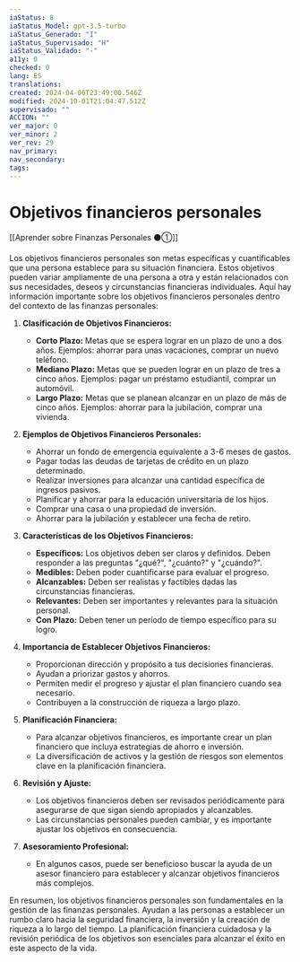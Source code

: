 ```yaml
---
iaStatus: 8
iaStatus_Model: gpt-3.5-turbo
iaStatus_Generado: "I"
iaStatus_Supervisado: "H"
iaStatus_Validado: "-"
a11y: 0
checked: 0
lang: ES
translations: 
created: 2024-04-06T23:49:00.546Z
modified: 2024-10-01T21:04:47.512Z
supervisado: ""
ACCION: ""
ver_major: 0
ver_minor: 2
ver_rev: 29
nav_primary: 
nav_secondary: 
tags:
---
```

# Objetivos financieros personales

[[Aprender sobre Finanzas Personales ⚫①]]

Los objetivos financieros personales son metas específicas y cuantificables que una persona establece para su situación financiera. Estos objetivos pueden variar ampliamente de una persona a otra y están relacionados con sus necesidades, deseos y circunstancias financieras individuales. Aquí hay información importante sobre los objetivos financieros personales dentro del contexto de las finanzas personales:

1. **Clasificación de Objetivos Financieros:**
    
    - **Corto Plazo:** Metas que se espera lograr en un plazo de uno a dos años. Ejemplos: ahorrar para unas vacaciones, comprar un nuevo teléfono.
    - **Mediano Plazo:** Metas que se pueden lograr en un plazo de tres a cinco años. Ejemplos: pagar un préstamo estudiantil, comprar un automóvil.
    - **Largo Plazo:** Metas que se planean alcanzar en un plazo de más de cinco años. Ejemplos: ahorrar para la jubilación, comprar una vivienda.
2. **Ejemplos de Objetivos Financieros Personales:**
    
    - Ahorrar un fondo de emergencia equivalente a 3-6 meses de gastos.
    - Pagar todas las deudas de tarjetas de crédito en un plazo determinado.
    - Realizar inversiones para alcanzar una cantidad específica de ingresos pasivos.
    - Planificar y ahorrar para la educación universitaria de los hijos.
    - Comprar una casa o una propiedad de inversión.
    - Ahorrar para la jubilación y establecer una fecha de retiro.
3. **Características de los Objetivos Financieros:**
    
    - **Específicos:** Los objetivos deben ser claros y definidos. Deben responder a las preguntas "¿qué?", "¿cuánto?" y "¿cuándo?".
    - **Medibles:** Deben poder cuantificarse para evaluar el progreso.
    - **Alcanzables:** Deben ser realistas y factibles dadas las circunstancias financieras.
    - **Relevantes:** Deben ser importantes y relevantes para la situación personal.
    - **Con Plazo:** Deben tener un período de tiempo específico para su logro.
4. **Importancia de Establecer Objetivos Financieros:**
    
    - Proporcionan dirección y propósito a tus decisiones financieras.
    - Ayudan a priorizar gastos y ahorros.
    - Permiten medir el progreso y ajustar el plan financiero cuando sea necesario.
    - Contribuyen a la construcción de riqueza a largo plazo.
5. **Planificación Financiera:**
    
    - Para alcanzar objetivos financieros, es importante crear un plan financiero que incluya estrategias de ahorro e inversión.
    - La diversificación de activos y la gestión de riesgos son elementos clave en la planificación financiera.
6. **Revisión y Ajuste:**
    
    - Los objetivos financieros deben ser revisados periódicamente para asegurarse de que sigan siendo apropiados y alcanzables.
    - Las circunstancias personales pueden cambiar, y es importante ajustar los objetivos en consecuencia.
7. **Asesoramiento Profesional:**
    
    - En algunos casos, puede ser beneficioso buscar la ayuda de un asesor financiero para establecer y alcanzar objetivos financieros más complejos.

En resumen, los objetivos financieros personales son fundamentales en la gestión de las finanzas personales. Ayudan a las personas a establecer un rumbo claro hacia la seguridad financiera, la inversión y la creación de riqueza a lo largo del tiempo. La planificación financiera cuidadosa y la revisión periódica de los objetivos son esenciales para alcanzar el éxito en este aspecto de la vida.

